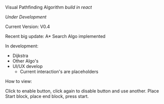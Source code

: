 Visual Pathfinding Algorithm 
*build in react*

*Under Development*

Current Version: V0.4

Recent big update: A* Search Algo implemented

In development:

- Dijkstra
- Other Algo's
- UI/UX develop
  - Current interaction's are placeholders

How to view:

Click to enable button, click again to disable button and use another. Place Start block, place end block, press start. 
